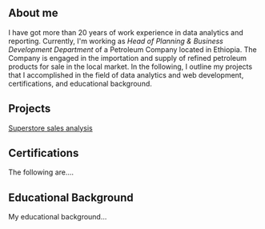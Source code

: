 ## About me
I have got more than 20 years of work experience in data analytics and reporting. Currently, I'm working as *Head of Planning & Business Development Department* of a Petroleum Company located in Ethiopia. The Company is engaged in the importation and supply of refined petroleum products for sale in the local market. In the following, I outline my projects that I accomplished in the field of data analytics and web development, certifications, and educational background. 

## Projects 
[Superstore sales analysis](https://github.com/addiscodr/superstore-sales-analysis/blob/main/README.md)

## Certifications
The following are....

## Educational Background
My educational background...
